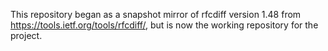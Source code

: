 This repository began as a snapshot mirror of rfcdiff version 1.48 from https://tools.ietf.org/tools/rfcdiff/, but is now the working repository for the project.
